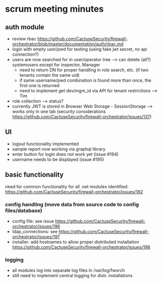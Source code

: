# scrum meeting minutes

## auth module
- review rbac <https://github.com/CactuseSecurity/firewall-orchestrator/blob/master/documentation/auth/rbac.md>
- login with empty user/pwd for testing (using fake jwt secret, no api connection?)
- users are now searched for in user/operator tree --> can delete (all?) systemusers except for inspector, Manager
  - need to return DN for proper handling in role search, etc. (if two tenants contain the same uid)
  - if same username/pwd combination is found more than once, the first one is returned 
  - need to implement get dev/mgm_id via API for tenant restrictions --> Tim
- role collection --> status?
- currently JWT is stored in Browser Web Storage - SessionStorage --> works only in one tab (security considerations <https://github.com/CactuseSecurity/firewall-orchestrator/issues/137>)

## UI
- logout functionality implemented
- sample report now working via graphql library
- enter button for login does not work yet (issue #194)
- username needs to be displayed (issue #195)

## basic functionality

need for common functionality for all .net modules identified: <https://github.com/CactuseSecurity/firewall-orchestrator/issues/192>

### config handling (move data from source code to config files/database) 
- config file: see issue <https://github.com/CactuseSecurity/firewall-orchestrator/issues/196>
- ldap_connections: see <https://github.com/CactuseSecurity/firewall-orchestrator/issues/197>
- installer: add hostnames to allow proper distributed installation <https://github.com/CactuseSecurity/firewall-orchestrator/issues/198>

### logging
- all modules log into separate log files in /var/log/fworch
- still need to implement central logging for distr. installations
